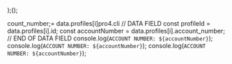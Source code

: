 );();
                        
count_number;= data.profiles[i]pro4.cli
        // DATA FIELD
        const profileId = data.profiles[i].id;
        const accountNumber = data.profiles[i].account_number;
        // END OF DATA FIELD
        console.log(`ACCOUNT NUMBER: ${accountNumber}`);
        console.log(`ACCOUNT NUMBER: ${accountNumber}`);
        console.log(`ACCOUNT NUMBER: ${accountNumber}`);
